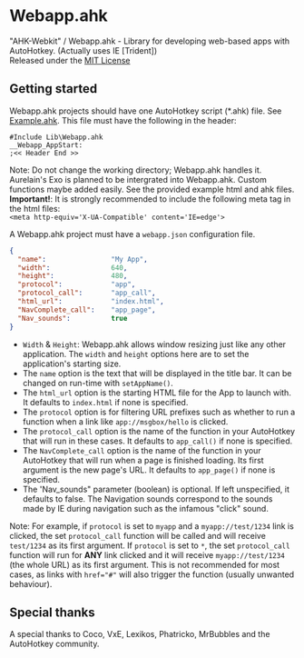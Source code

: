 # Webapp.ahk
"AHK-Webkit" / Webapp.ahk - Library for developing web-based apps with AutoHotkey. (Actually uses IE [Trident])  
Released under the [MIT License](LICENSE)    
  
## Getting started
Webapp.ahk projects should have one AutoHotkey script (*.ahk) file. See [Example.ahk](src/Example.ahk). This file must have the following in the header:  
  
```AHK
#Include Lib\Webapp.ahk
__Webapp_AppStart:
;<< Header End >>
```  
  
Note: Do not change the working directory; Webapp.ahk handles it. Aurelain's Exo is planned to be intergrated into Webapp.ahk. Custom functions maybe added easily. See the provided example html and ahk files.  
**Important!**: It is strongly recommended to include the following meta tag in the html files:  
`<meta http-equiv='X-UA-Compatible' content='IE=edge'>`
  
A Webapp.ahk project must have a `webapp.json` configuration file.  
  
```JSON
{
  "name":                "My App",
  "width":               640,
  "height":              480,
  "protocol":            "app",
  "protocol_call":       "app_call",
  "html_url":            "index.html",
  "NavComplete_call":    "app_page",
  "Nav_sounds":          true
}
```

- `Width` & `Height`: Webapp.ahk allows window resizing just like any other application. The `width` and `height` options here are to set the application's starting size.
- The `name` option is the text that will be displayed in the title bar. It can be changed on run-time with `setAppName()`. 
- The `html_url` option is the starting HTML file for the App to launch with. It defaults to `index.html` if none is specified.
- The `protocol` option is for filtering URL prefixes such as whether to run a function when a link like `app://msgbox/hello` is clicked. 
- The `protocol_call` option is the name of the function in your AutoHotkey that will run in these cases. It defaults to `app_call()` if none is specified.  
- The `NavComplete_call` option is the name of the function in your AutoHotkey that will run when a page is finished loading. Its first argument is the new page's URL. It defaults to `app_page()` if none is specified.  
- The 'Nav_sounds" parameter (boolean) is optional. If left unspecified, it defaults to false. The Navigation sounds correspond to the sounds made by IE during navigation such as the infamous "click" sound.

Note: For example, if `protocol` is set to `myapp` and a `myapp://test/1234` link is clicked, the set `protocol_call` function will be called and will receive `test/1234` as its first argument. If `protocol` is set to `*`, the set `protocol_call` function will run for **ANY** link clicked and it will receive `myapp://test/1234` (the whole URL) as its first argument. This is not recommended for most cases, as links with `href="#"` will also trigger the function (usually unwanted behaviour).  
  
## Special thanks
A special thanks to Coco, VxE, Lexikos, Phatricko, MrBubbles and the AutoHotkey community.

